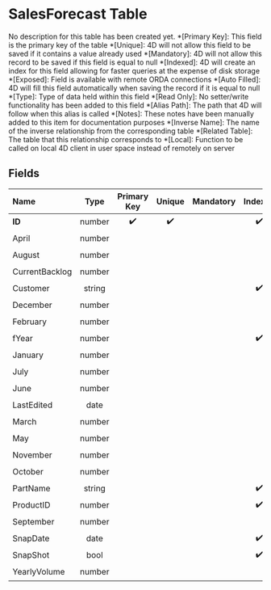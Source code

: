 ﻿# SalesForecast Table
No description for this table has been created yet.
*[Primary Key]: This field is the primary key of the table
*[Unique]: 4D will not allow this field to be saved if it contains a value already used
*[Mandatory]: 4D will not allow this record to be saved if this field is equal to null
*[Indexed]: 4D will create an index for this field allowing for faster queries at the expense of disk storage
*[Exposed]: Field is available with remote ORDA connections
*[Auto Filled]: 4D will fill this field automatically when saving the record if it is equal to null
*[Type]: Type of data held within this field
*[Read Only]: No setter/write functionality has been added to this field
*[Alias Path]: The path that 4D will follow when this alias is called
*[Notes]: These notes have been manually added to this item for documentation purposes
*[Inverse Name]: The name of the inverse relationship from the corresponding table
*[Related Table]: The table that this relationship corresponds to
*[Local]: Function to be called on local 4D client in user space instead of remotely on server
## Fields

|Name|Type|Primary Key|Unique|Mandatory|Indexed|Exposed|Auto Filled|Notes|
|:---|:---:|:---:|:---:|:---:|:---:|:---:|:---:|:---:|
|**ID**|number|✔️|✔️||✔️|✔️|✔️||
|April|number|||||✔️|||
|August|number|||||✔️|||
|CurrentBacklog|number|||||✔️|||
|Customer|string||||✔️|✔️|||
|December|number|||||✔️|||
|February|number|||||✔️|||
|fYear|number||||✔️|✔️|||
|January|number|||||✔️|||
|July|number|||||✔️|||
|June|number|||||✔️|||
|LastEdited|date|||||✔️|||
|March|number|||||✔️|||
|May|number|||||✔️|||
|November|number|||||✔️|||
|October|number|||||✔️|||
|PartName|string||||✔️|✔️|||
|ProductID|number||||✔️|✔️|||
|September|number|||||✔️|||
|SnapDate|date||||✔️|✔️|||
|SnapShot|bool||||✔️|✔️|||
|YearlyVolume|number|||||✔️|||